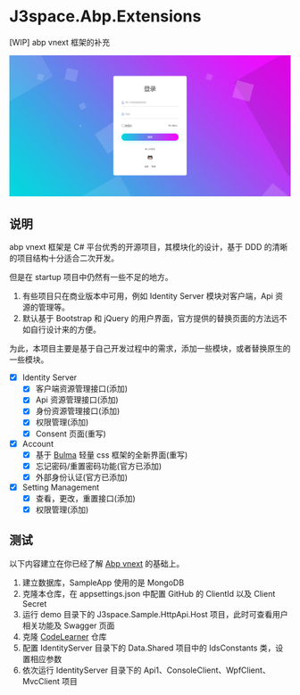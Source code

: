 # J3space.Abp.Extensions

[WIP] abp vnext 框架的补充

![IdentityServer 效果图.png](./images/login_page.png)

## 说明

abp vnext 框架是 C# 平台优秀的开源项目，其模块化的设计，基于 DDD 的清晰的项目结构十分适合二次开发。

但是在 startup 项目中仍然有一些不足的地方。

1. 有些项目只在商业版本中可用，例如 Identity Server 模块对客户端，Api 资源的管理等。
2. 默认基于 Bootstrap 和 jQuery 的用户界面，官方提供的替换页面的方法远不如自行设计来的方便。

为此，本项目主要是基于自己开发过程中的需求，添加一些模块，或者替换原生的一些模块。

- [x] Identity Server
  - [x] 客户端资源管理接口(添加)
  - [x] Api 资源管理接口(添加)
  - [x] 身份资源管理接口(添加)
  - [x] 权限管理(添加)
  - [x] Consent 页面(重写)
- [x] Account
  - [x] 基于 [Bulma](https://bulma.io/) 轻量 css 框架的全新界面(重写)
  - [x] 忘记密码/重置密码功能(官方已添加)
  - [x] 外部身份认证(官方已添加)
- [x] Setting Management
  - [x] 查看，更改，重置接口(添加)
  - [x] 权限管理(添加)

## 测试

以下内容建立在你已经了解 [Abp vnext](https://docs.abp.io/en/abp/latest) 的基础上。

1. 建立数据库，SampleApp 使用的是 MongoDB
2. 克隆本仓库，在 appsettings.json 中配置 GitHub 的 ClientId 以及 Client Secret
3. 运行 demo 目录下的 J3space.Sample.HttpApi.Host 项目，此时可查看用户相关功能及 Swagger 页面
4. 克隆 [CodeLearner](https://github.com/taujiong/CodeLearner) 仓库
5. 配置 IdentityServer 目录下的 Data.Shared 项目中的 IdsConstants 类，设置相应参数
6. 依次运行 IdentityServer 目录下的 Api1、ConsoleClient、WpfClient、MvcClient 项目
